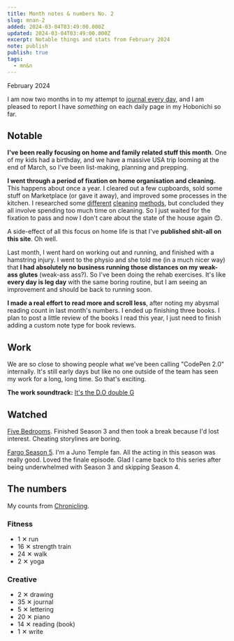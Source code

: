 ```yaml
---
title: Month notes & numbers No. 2
slug: mnan-2
added: 2024-03-04T03:49:00.000Z
updated: 2024-03-04T03:49:00.000Z
excerpt: Notable things and stats from February 2024
note: publish
publish: true
tags:
  - mn&n
---
```


<p class="date">February 2024</p>

I am now two months in to my attempt to [journal every day](/my-goal-for-2024/), and I am pleased to report I have _something_ on each daily page in my Hobonichi so far.

<h2 class="highlighter pink">Notable</h2>

**I've been really focusing on home and family related stuff this month**. One of my kids had a birthday, and we have a massive USA trip looming at the end of March, so I've been list-making, planning and prepping.

**I went through a period of fixation on home organisation and cleaning.** This happens about once a year. I cleared out a few cupboards, sold some stuff on Marketplace (or gave it away), and improved some processes in the kitchen. I researched some [different](https://cleanmama.com/start-here/) [cleaning](https://www.goodhousekeeping.com/home/cleaning/a31915249/fly-lady-cleaning-schedule/) [methods](https://www.theorganisedmum.blog/), but concluded they all involve spending too much time on cleaning. So I just waited for the fixation to pass and now I don't care about the state of the house again 😊.

A side-effect of all this focus on home life is that I've **published shit-all on this site**. Oh well.

Last month, I went hard on working out and running, and finished with a hamstring injury. I went to the physio and she told me (in a much nicer way) that **I had absolutely no business running those distances on my weak-ass glutes** (weak-ass ass?). So I've been doing the rehab exercises. It's like **every day is leg day** with the same boring routine, but I am seeing an improvement and should be back to running soon.

**I made a real effort to read more and scroll less**, after noting my abysmal reading count in last month's numbers. I ended up finishing three books. I plan to post a little review of the books I read this year, I just need to finish adding a custom note type for book reviews.

<h2 class="highlighter yellow">Work</h2>

We are so close to showing people what we've been calling "CodePen 2.0" internally. It's still early days but like no one outside of the team has seen my work for a long, long time. So that's exciting.

**The work soundtrack:** [It's the D.O double G](https://open.spotify.com/playlist/6VprUnfeLcL4gsg57DHTyj?si=df64cefebb4645c4)

<h2 class="highlighter blue">Watched</h2>

[Five Bedrooms](https://www.imdb.com/title/tt9755726/). Finished Season 3 and then took a break because I'd lost interest. Cheating storylines are boring.

[Fargo Season 5](https://www.imdb.com/title/tt2802850/). I'm a Juno Temple fan. All the acting in this season was really good. Loved the finale episode. Glad I came back to this series after being underwhelmed with Season 3 and skipping Season 4.

<h2 class="highlighter orange">The numbers</h2>

My counts from [Chronicling](/chronicling/).

<h3>Fitness</h3>
<ul>
  <li class="run">1 <span class="x">✕</span> run</li>
  <li class="strength">16 <span class="x">✕</span> strength train</li>
  <li class="walk">24 <span class="x">✕</span> walk</li>
  <li class="yoga">2 <span class="x">✕</span> yoga</li>
</ul>

<h3>Creative</h3>
<ul>
<li class="drawing">2 <span class="x">✕</span> drawing</li>
<li class="journal">35 <span class="x">✕</span> journal</li>
<li class="lettering">5 <span class="x">✕</span> lettering</li>
<li class="piano">20 <span class="x">✕</span> piano</li>
<li class="read">14 <span class="x">✕</span> reading (book)</li>
<li class="write">1 <span class="x">✕</span> write</li>
</ul>
